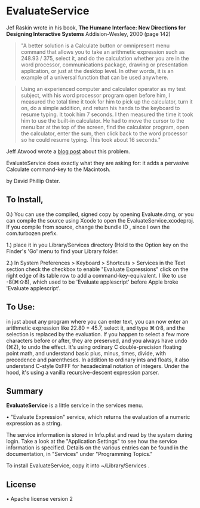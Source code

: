 # EvaluateService

Jef Raskin wrote in his book, **The Humane Interface: New Directions for Designing Interactive Systems**  Addision-Wesley, 2000 (page 142)

> "A better solution is a Calculate button or omnipresent menu command that allows you to take an arithmetic  expression such as 248.93 / 375, select it, and do the calculation whether you are in the word processor, communications package, drawing or presentation application, or just at the desktop level. In other words, it is an example of a universal function that can be used anywhere.

> Using an experienced computer and calculator operator as my test subject, with his word processor program open before him, I measured the total time it took for him to pick up the calculator, turn it on, do a simple addition, and return his hands to the keyboard to resume typing. It took him 7 seconds. I then measured the time it took him to use the built-in calculator. He had to move the cursor to the menu bar at the top of the screen, find the calculator program, open the calculator, enter the sum, then click back to the word processor so he could resume typing. This took about 16 seconds."

Jeff Atwood wrote a [blog post](http://blog.codinghorror.com/my-giant-calculator/) about this problem.

EvaluateService does exactly what they are asking for: it adds a pervasive Calculate command-key to the Macintosh.

by David Phillip Oster.

## To Install, 

0.) You can use the compiled, signed copy by opening Evaluate.dmg, 
or 
you can compile the source using Xcode to open the EvaluateService.xcodeproj. If you compile from source, change the bundle ID , since I own the com.turbozen prefix.

1.) place it in you Library/Services directory (Hold to the Option key on the Finder's 'Go' menu to find your Library folder.

2.) In System Preferences > Keyboard >  Shortcuts > Services  in the Text section check the checkbox to enable "Evaluate Expressions" click on the right edge of its table row to add a command-key-equivalent. I like to use <Command><Shift>-8(⌘⇧8), which used to be 'Evaluate applescript' before Apple broke 'Evaluate applescript'.

## To Use:
 
in just about any program where you can enter text, you can now enter an arithmetic expression like 22.80  + 45.7, select it, and type ⌘⇧8, and the selection is replaced by the evaluation. If you happen to select a few more characters before or after, they are preserved, and you always have undo  (⌘Z), to undo the effect.  It's using ordinary C double-precision floating point math, and understand basic plus, minus, times, divide, with precedence and parentheses. In addition to ordinary ints and floats, it also understand C-style 0xFFF for hexadecimal notation of integers. Under the hood, it's using a vanilla recursive-descent expression parser. 

## Summary

**EvaluateService** is a little service in the services menu.  

• "Evaluate Expression" service, which returns the evaluation of a numeric expression as a string.

The service information is stored in Info.plist and read by the system during login. Take a look at the "Application Settings" to see how the service information is specified. Details on the various entries can be found in the  documentation, in "Services" under "Programming Topics."

To install EvaluateService, copy it into ~/Library/Services .

## License
• Apache license version 2


